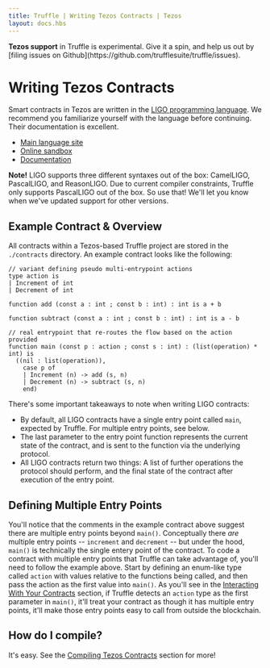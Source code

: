 ```yaml
---
title: Truffle | Writing Tezos Contracts | Tezos
layout: docs.hbs
---
```


<p class="alert alert-danger">
<strong>Tezos support</strong> in Truffle is experimental. Give it a spin, and help us out by [filing issues on Github](https://github.com/trufflesuite/truffle/issues).
</p>

# Writing Tezos Contracts

Smart contracts in Tezos are written in the [LIGO programming language](https://ligolang.org/). We recommend you familiarize yourself with the language before continuing. Their documentation is excellent.

* [Main language site](https://ligolang.org/)
* [Online sandbox](https://ide.ligolang.org/)
* [Documentation](https://ligolang.org/docs/intro/what-and-why/)

<p class="alert alert-warning">
<strong>Note!</strong> LIGO supports three different syntaxes out of the box: CamelLIGO, PascalLIGO, and ReasonLIGO. Due to current compiler constraints, Truffle only supports PascalLIGO out of the box. So use that! We'll let you know when we've updated support for other versions.
</p>

## Example Contract & Overview

All contracts within a Tezos-based Truffle project are stored in the `./contracts` directory. An example contract looks like the following:

```
// variant defining pseudo multi-entrypoint actions
type action is
| Increment of int
| Decrement of int

function add (const a : int ; const b : int) : int is a + b

function subtract (const a : int ; const b : int) : int is a - b

// real entrypoint that re-routes the flow based on the action provided
function main (const p : action ; const s : int) : (list(operation) * int) is 
  ((nil : list(operation)),
    case p of
    | Increment (n) -> add (s, n)
    | Decrement (n) -> subtract (s, n)
    end)
```

There's some important takeaways to note when writing LIGO contracts: 

* By default, all LIGO contracts have a single entry point called `main`, expected by Truffle. For multiple entry points, see below. 
* The last parameter to the entry point function represents the current state of the contract, and is sent to the function via the underlying protocol. 
* All LIGO contracts return two things: A list of further operations the protocol should perform, and the final state of the contract after execution of the entry point.

## Defining Multiple Entry Points

You'll notice that the comments in the example contract above suggest there are multiple entry points beyond `main()`. Conceptually there _are_ multiple entry points -- `increment` and `decrement` -- but under the hood, `main()` is technically the single entery point of the contract. To code a contract with multiple entry points that Truffle can take advantage of, you'll need to follow the example above. Start by defining an enum-like type called `action` with values relative to the functions being called, and then pass the action as the first value into `main()`. As you'll see in the [Interacting With Your Contracts](/docs/tezos/truffle/getting-started/interacting-with-your-contracts) section, if Truffle detects an `action` type as the first parameter in `main()`, it'll treat your contract as though it has multiple entry points, it'll make those entry points easy to call from outside the blockchain.

## How do I compile? 

It's easy. See the [Compiling Tezos Contracts](/docs/tezos/truffle/getting-started/compiling-tezos-contracts) section for more! 